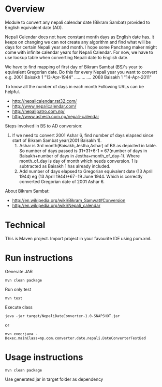 # Overview
Module to convert any nepali calendar date (Bikram Sambat) provided to English equivalent date (AD).


Nepali Calendar does not have constant month days as English date has. It keeps on changing we can not create any algorithm and find what will be days for certain Nepali year and month. I hope some Panchang maker might come with infinite calendar years for Nepali Calendar. For now, we have to use lookup table when converting Nepali date to English date.

We have to find mapping of first day of Bikram Sambat (BS)'s year to equivalent Gregorian date. Do this for every Nepali year you want to convert e.g. 2001 Baisakh 1 "13-Apr-1944" ......... .... 2068 Baisakh 1 "14-Apr-2011"

To know all the number of days in each month
Following URLs can be helpful. 

* http://nepalicalendar.rat32.com/
* http://www.nepalicalendar.com/
* http://nepalipatro.com.np/
* http://www.ashesh.com.np/nepali-calendar

Steps involved in BS to AD conversion: 
1. If we need to convert 2001 Ashar 6, find number of days elapsed since start of Bikram Sambat year(2001 Baisakh 1).
      1. Ashar is 3rd month(Baisakh,Jestha,Ashar) of BS as depicted in table. So number of days passed is 31+31+6-1 = 67(number of days in Baisakh+number of days in Jestha+month_of_day-1). Where month_of_day is day of month which needs conversion. 1 is subtracted as Baisakh 1 has already included.
      2. Add number of days elapsed to Gregorian equivalent date (13 April 1944) eg (13 April 1944)+67=19 June 1944. Which is correctly converted Gregorian date of 2001 Ashar 6.

About Bikram Sambat: 
* http://en.wikipedia.org/wiki/Bikram_Samwat#Conversion
* http://en.wikipedia.org/wiki/Nepali_calendar

# Technical 
This is Maven project. Import project in your favourite IDE using pom.xml. 

# Run instructions 
    
Generate JAR
    
    mvn clean package  
    
Run only test 
    
    mvn test 
     
Execute class 
    
    java -jar target/NepaliDateConverter-1.0-SNAPSHOT.jar 
or 
   
    mvn exec:java -Dexec.mainClass=np.com.converter.date.nepali.DateConverterTestBed
    
# Usage instructions 
    mvn clean package 

Use generated jar in target folder as dependency  